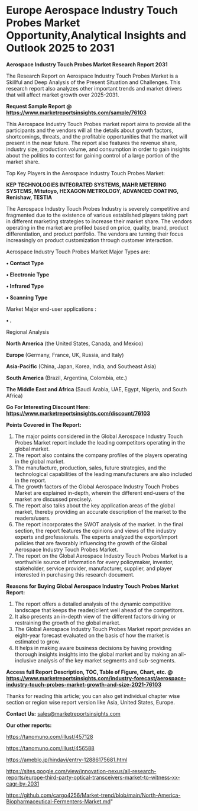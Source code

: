 # Europe Aerospace Industry Touch Probes Market Opportunity,Analytical Insights and Outlook 2025 to 2031

<strong>Aerospace Industry Touch Probes Market Research Report 2031</strong>

The Research Report on Aerospace Industry Touch Probes Market is a Skillful and Deep Analysis of the Present Situation and Challenges. This research report also analyzes other important trends and market drivers that will affect market growth over 2025-2031.

<strong>Request Sample Report @ <a href=https://www.marketreportsinsights.com/sample/76103>https://www.marketreportsinsights.com/sample/76103</a></strong>

This Aerospace Industry Touch Probes market report aims to provide all the participants and the vendors will all the details about growth factors, shortcomings, threats, and the profitable opportunities that the market will present in the near future. The report also features the revenue share, industry size, production volume, and consumption in order to gain insights about the politics to contest for gaining control of a large portion of the market share.

Top Key Players in the Aerospace Industry Touch Probes Market:

<strong>KEP TECHNOLOGIES INTEGRATED SYSTEMS, MAHR METERING SYSTEMS, Mitutoyo, HEXAGON METROLOGY, ADVANCED COATING, Renishaw, TESTIA</strong>

The Aerospace Industry Touch Probes Industry is severely competitive and fragmented due to the existence of various established players taking part in different marketing strategies to increase their market share. The vendors operating in the market are profiled based on price, quality, brand, product differentiation, and product portfolio. The vendors are turning their focus increasingly on product customization through customer interaction.

Aerospace Industry Touch Probes Market Major Types are:

<strong>• Contact Type

• Electronic Type

• Infrared Type

• Scanning Type</strong>

Market Major end-user applications :

<strong>• .</strong>

Regional Analysis

</u><strong><b>North America</b></strong> (the United States, Canada, and Mexico)

<strong><b>Europe </b></strong>(Germany, France, UK, Russia, and Italy)

<strong><b>Asia-Pacific</b></strong> (China, Japan, Korea, India, and Southeast Asia)

<strong><b>South America</b></strong> (Brazil, Argentina, Colombia, etc.)

<strong><b>The Middle East and Africa</b></strong> (Saudi Arabia, UAE, Egypt, Nigeria, and South Africa)

<strong>Go For Interesting Discount Here: <a href=https://www.marketreportsinsights.com/discount/76103>https://www.marketreportsinsights.com/discount/76103</a></strong>

<strong>Points Covered in The Report:</strong>
<ol>
  <li>The major points considered in the Global Aerospace Industry Touch Probes Market report include the leading competitors operating in the global market.</li>
  <li>The report also contains the company profiles of the players operating in the global market.</li>
  <li>The manufacture, production, sales, future strategies, and the technological capabilities of the leading manufacturers are also included in the report.</li>
  <li>The growth factors of the Global Aerospace Industry Touch Probes Market are explained in-depth, wherein the different end-users of the market are discussed precisely.</li>
  <li>The report also talks about the key application areas of the global market, thereby providing an accurate description of the market to the readers/users.</li>
  <li>The report incorporates the SWOT analysis of the market. In the final section, the report features the opinions and views of the industry experts and professionals. The experts analyzed the export/import policies that are favorably influencing the growth of the Global Aerospace Industry Touch Probes Market.</li>
  <li>The report on the Global Aerospace Industry Touch Probes Market is a worthwhile source of information for every policymaker, investor, stakeholder, service provider, manufacturer, supplier, and player interested in purchasing this research document.</li>
</ol>
<strong>Reasons for Buying Global Aerospace Industry Touch Probes Market Report:</strong>

<ol>
  <li>The report offers a detailed analysis of the dynamic competitive landscape that keeps the reader/client well ahead of the competitors.</li>
  <li>It also presents an in-depth view of the different factors driving or restraining the growth of the global market.</li>
  <li>The Global Aerospace Industry Touch Probes Market report provides an eight-year forecast evaluated on the basis of how the market is estimated to grow.</li>
  <li>It helps in making aware business decisions by having providing thorough insights insights into the global market and by making an all-inclusive analysis of the key market segments and sub-segments.</li>
</ol>
<strong>Access full Report Description, TOC, Table of Figure, Chart, etc. @ <a href=https://www.marketreportsinsights.com/industry-forecast/aerospace-industry-touch-probes-market-growth-and-size-2021-76103>https://www.marketreportsinsights.com/industry-forecast/aerospace-industry-touch-probes-market-growth-and-size-2021-76103</a></strong>


Thanks for reading this article; you can also get individual chapter wise section or region wise report version like Asia, United States, Europe.

<strong>Contact Us:</strong>
sales@marketreportsinsights.com

<strong>Our other reports:</strong>

<a href=https://tanomuno.com/illust/457128>https://tanomuno.com/illust/457128</a>

<a href=https://tanomuno.com/illust/456588>https://tanomuno.com/illust/456588</a>

<a href=https://ameblo.jp/hindavi/entry-12886175681.html>https://ameblo.jp/hindavi/entry-12886175681.html</a>

<a href=https://sites.google.com/view/innovation-nexus/all-research-reports/europe-third-party-optical-transceivers-market-to-witness-xx-cagr-by-2031>https://sites.google.com/view/innovation-nexus/all-research-reports/europe-third-party-optical-transceivers-market-to-witness-xx-cagr-by-2031</a>

<a href=https://github.com/cargo4256/Market-trend/blob/main/North-America-Biopharmaceutical-Fermenters-Market.md>https://github.com/cargo4256/Market-trend/blob/main/North-America-Biopharmaceutical-Fermenters-Market.md</a>"
